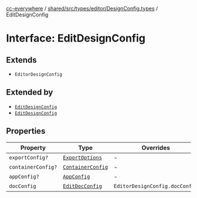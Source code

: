 [cc-everywhere](../../../../../../index.md) / [shared/src/types/editor/DesignConfig.types](../index.md) / EditDesignConfig

# Interface: EditDesignConfig

## Extends

- `EditorDesignConfig`

## Extended by

- [`EditDesignConfig`](../../../1p/editor/DesignConfig.types/interfaces/EditDesignConfig.md)
- [`EditDesignConfig`](../../../3p/editor/DesignConfig.types/interfaces/EditDesignConfig.md)

## Properties

| Property | Type | Overrides | Inherited from |
| ------ | ------ | ------ | ------ |
| `exportConfig?` | [`ExportOptions`](../../../ExportConfig.types/type-aliases/ExportOptions.md) | - | `EditorDesignConfig.exportConfig` |
| `containerConfig?` | [`ContainerConfig`](../../../ContainerConfig.types/type-aliases/ContainerConfig.md) | - | `EditorDesignConfig.containerConfig` |
| `appConfig?` | [`AppConfig`](../../AppConfig.types/type-aliases/AppConfig.md) | - | `EditorDesignConfig.appConfig` |
| `docConfig` | [`EditDocConfig`](../../DocConfig.types/interfaces/EditDocConfig.md) | `EditorDesignConfig.docConfig` | - |
